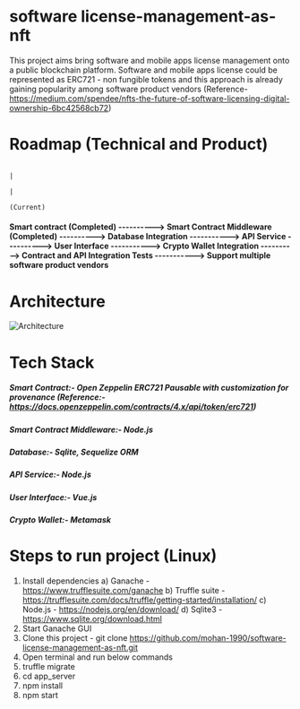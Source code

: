# software license-management-as-nft

This project aims bring software and mobile apps license management onto a public blockchain platform. Software and mobile apps license could be represented as ERC721 - non fungible tokens and this approach is already gaining popularity among software product vendors (Reference- https://medium.com/spendee/nfts-the-future-of-software-licensing-digital-ownership-6bc42568cb72)

Roadmap (Technical and Product)
==================================================

                                                                                            |
                                                                                            |
                                                                                        (Current)  

#### Smart contract (Completed) ----------> Smart Contract Middleware (Completed) ----------> Database Integration -----------> API Service ----------> User Interface -----------> Crypto Wallet Integration ----------> Contract and API Integration Tests -----------> Support multiple software product vendors



Architecture
==================================================

![Architecture](https://user-images.githubusercontent.com/7190454/165429415-29a14075-f498-477d-bb8f-aaadad103c96.png)

Tech Stack
==================================================

##### Smart Contract:- Open Zeppelin ERC721 Pausable with customization for provenance (Reference:- https://docs.openzeppelin.com/contracts/4.x/api/token/erc721)
##### Smart Contract Middleware:- Node.js
##### Database:- Sqlite, Sequelize ORM
##### API Service:- Node.js
##### User Interface:- Vue.js
##### Crypto Wallet:- Metamask


Steps to run project (Linux)
==================================================
1) Install dependencies 
  a) Ganache - https://www.trufflesuite.com/ganache
  b) Truffle suite - https://trufflesuite.com/docs/truffle/getting-started/installation/
  c) Node.js - https://nodejs.org/en/download/
  d) Sqlite3 - https://www.sqlite.org/download.html
2) Start Ganache GUI
3) Clone this project - git clone https://github.com/mohan-1990/software-license-management-as-nft.git
4) Open terminal and run below commands 
5) truffle migrate
6) cd app_server
7) npm install
8) npm start
